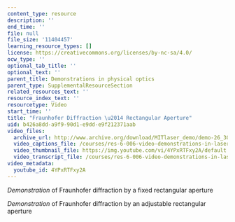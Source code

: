 ```yaml
---
content_type: resource
description: ''
end_time: ''
file: null
file_size: '11404457'
learning_resource_types: []
license: https://creativecommons.org/licenses/by-nc-sa/4.0/
ocw_type: ''
optional_tab_title: ''
optional_text: ''
parent_title: Demonstrations in physical optics
parent_type: SupplementalResourceSection
related_resources_text: ''
resource_index_text: ''
resourcetype: Video
start_time: ''
title: "Fraunhofer Diffraction \u2014 Rectangular Aperture"
uid: b426a8dd-a9f9-90d1-e9dd-e9f212371aab
video_files:
  archive_url: http://www.archive.org/download/MITlaser_demo/demo-26_300k.mp4
  video_captions_file: /courses/res-6-006-video-demonstrations-in-lasers-and-optics-spring-2008/a9478eeaa7a355d9968162eb2c02bbcd_4YPxRTFxy2A.vtt
  video_thumbnail_file: https://img.youtube.com/vi/4YPxRTFxy2A/default.jpg
  video_transcript_file: /courses/res-6-006-video-demonstrations-in-lasers-and-optics-spring-2008/e06ca88aa4b673d48884b8705496a1b7_4YPxRTFxy2A.pdf
video_metadata:
  youtube_id: 4YPxRTFxy2A
---
```


_Demonstration_ of Fraunhofer diffraction by a fixed rectangular aperture

_Demonstration_ of Fraunhofer diffraction by an adjustable rectangular aperture

